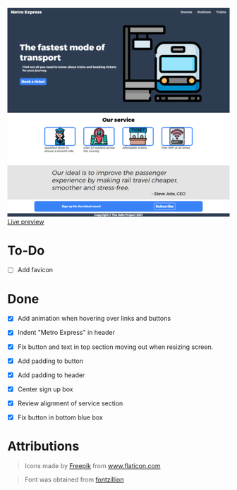 ![](img/final.png)
[Live preview](https://creme332.github.io/my-odin-projects/landing-page/)
# To-Do
- [ ] Add favicon

# Done
- [x] Add animation when hovering over links and buttons
- [x] Indent "Metro Express" in header
- [x] Fix button and text in top section moving out when resizing screen. 
- [x] Add padding to button
- [x] Add padding to header
- [x] Center sign up box
- [x] Review alignment of service section 
- [x] Fix button in bottom blue box


# Attributions
>Icons made by [Freepik](https://www.flaticon.com/authors/freepik) from www.flaticon.com

>Font was obtained from [fontzillion](https://www.fontzillion.com/fonts/cannot-into-space-fonts/trueno?utm_source=fontsquirrel.com&utm_medium=matcherator_link&utm_campaign=trueno)